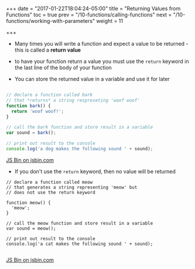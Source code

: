 +++
date = "2017-01-22T18:04:24-05:00"
title = "Returning Values from Functions"
toc = true
prev = "/10-functions/calling-functions"
next = "/10-functions/working-with-parameters"
weight = 11

+++


- Many times you will write a function and expect a value to be returned - this is called a **return value**

- to have your function return a value you must use the `return` keyword in the last line of the body of your function

- You can store the returned value in a variable and use it for later

```js

// declare a function called bark
// that *returns* a string respreseting 'woof woof'
function bark() {
  return 'woof woof!';
}

// call the bark function and store result in a variable
var sound = bark();

// print out result to the console
console.log('a dog makes the following sound ' + sound);

```

<a class="jsbin-embed" href="https://jsbin.com/parizup/embed?js,console">JS Bin on jsbin.com</a><script src="https://static.jsbin.com/js/embed.min.js?3.41.0"></script>



- If you don't use the `return` keyword, then no value will be returned

```
// declare a function called meow
// that generates a string representing 'meow' but 
// does not use the return keyword

function meow() {
  'meow';
}  

// call the meow function and store result in a variable
var sound = meow();

// print out result to the console
console.log('a cat makes the following sound ' + sound);


```

<a class="jsbin-embed" href="https://jsbin.com/vagacoy/embed?js,console">JS Bin on jsbin.com</a><script src="https://static.jsbin.com/js/embed.min.js?3.41.0"></script>
